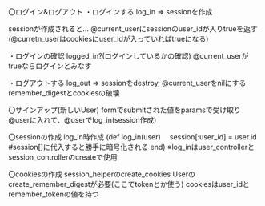 〇ログイン&ログアウト
・ログインする
log_in => sessionを作成

sessionが作成されると...
@current_userにsessionのuser_idが入りtrueを返す
(@curretn_userはcookiesにuser_idが入っていればtrueになる)


・ログインの確認
logged_in?(ログインしているかの確認)
@current_userがtrueならログインとみなす


・ログアウトする
log_out => sessionをdestroy, @current_userをnilにする
           remember_digestとcookiesの破壊


〇サインアップ(新しいUser)
formでsubmitされた値をparamsで受け取り@userに入れて、@userでlog_in(session作成)


〇sessionの作成
log_in時作成
(def log_in(user)
　session[:user_id] = user.id #session[]に代入すると勝手に暗号化される
end)
※log_inはuser_controllerとsession_controllerのcreateで使用

〇cookiesの作成
session_helperのcreate_cookies
Userのcreate_remember_digestが必要(ここでtokenとか使う)
cookiesはuser_idとremember_tokenの値を持つ
